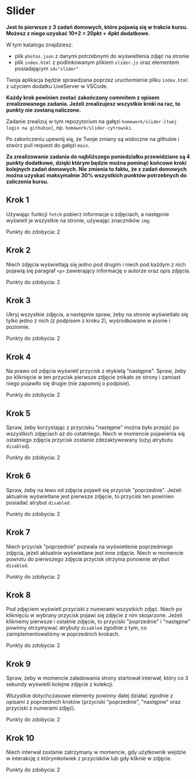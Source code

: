 # Slider

**Jest to pierwsze z 3 zadań domowych, które pojawią się w trakcie kursu. Możesz z niego uzyskać 10*2 = 20pkt + 4pkt dodatkowe.**

W tym katalogu znajdziesz:
-  plik `photos.json` z danymi potrzebnymi do wyświetlenia zdjęć na stronie
- plik `index.html` z podlinkowanym plikiem `slider.js` oraz elementem posiadającym `id="slider"`

Twoja aplikacja będzie sprawdzana poprzez uruchomienie pliku `index.html` z użyciem dodatku LiveServer w VSCode.

**Każdy krok powinien zostać zakończony commitem z opisem zrealizowanego zadania. Jeżeli zrealizujesz wszystkie kroki na raz, to punkty nie zostaną naliczone.**

Zadanie zrealizuj w tym repozytorium na gałęzi `homework/slider-[twój login na githubie]`, np. `homework/slider-cytrowski`.

Po zakończeniu upewnij się, że Twoje zmiany są widoczne na githubie i stwórz pull request do gałęzi `main`.

**Za zrealizowanie zadania do najbliższego poniedziałku przewidziane są 4 punkty dodatkowe, dzięki którym będzie można pominąć końcowe kroki kolejnych zadań domowych. Nie zmienia to faktu, że z zadań domowych można uzyskać maksymalnie 30% wszystkich punktów potrzebnych do zaliczenia kursu.**

## Krok 1

Używając funkcji `fetch` pobierz informacje o zdjęciach, a następnie wyświetl je wszystkie na stronie, używając znaczników `img`.

Punkty do zdobycia: 2

## Krok 2

Niech zdjęcia wyświetlają się jedno pod drugim i niech pod każdym z nich pojawią się paragraf `<p>` zawierający informację o autorze oraz opis zdjęcia.

Punkty do zdobycia: 2

## Krok 3

Ukryj wszystkie zdjęcia, a następnie spraw, żeby na stronie wyświetlało się tylko jedno z nich (z podpisem z kroku 2), wyśrodkowane w pionie i poziomie.

Punkty do zdobycia: 2

## Krok 4

Na prawo od zdjęcia wyświetl przycisk z etykietą "następne".
Spraw, żeby po kliknięcie w ten przycisk pierwsze zdjęcie znikało ze strony i zamiast niego pojawiło się drugie (nie zapomnij o podpisie).

Punkty do zdobycia: 2

## Krok 5

Spraw, żeby korzystając z przycisku "następne" można było przejść po wszystkich zdjęciach aż do ostatniego.
Niech w momencie pojawienia się ostatniego zdjęcia przycisk zostanie zdezaktywowany (użyj atrybutu `disabled`).

Punkty do zdobycia: 2

## Krok 6

Spraw, żeby na lewo od zdjęcia pojawił się przycisk "poprzednie".
Jeżeli aktualnie wyświetlane jest pierwsze zdjęcie, to przycisk ten powinien posiadać atrybut `disabled`.

Punkty do zdobycia: 2

## Krok 7

Niech przycisk "poprzednie" pozwala na wyświetlenie poprzedniego zdjęcia, jeżeli aktualnie wyświetlane jest inne zdjęcie.
Niech w momencie powrotu do pierwszego zdjęcia przycisk otrzyma ponownie atrybut `disabled`.

Punkty do zdobycia: 2

## Krok 8

Pod zdjęciem wyświetl przyciski z numerami wszystkich zdjęć.
Niech po kliknięciu w wybrany przycisk pojawi się zdjęcie z nim skojarzone.
Jeżeli klikniemy pierwsze i ostatnie zdjęcie, to przyciski "poprzednie" i "następne" powinny otrzymywać atrybuty `disabled` zgodnie z tym, co zaimplementowaliśmy w poprzednich krokach.

Punkty do zdobycia: 2

## Krok 9

Spraw, żeby w momencie załadowania strony startował interwał, który co 3 sekundy wyświetli kolejne zdjęcie z kolekcji.

Wszystkie dotychczasowe elementy powinny dalej działać zgodnie z opisami z poprzednich kroków (przyciski "poprzednie", "następne" oraz przyciski z numerami zdjęć).

Punkty do zdobycia: 2

## Krok 10

Niech interwał zostanie zatrzymany w momencie, gdy użytkownik wejdzie w interakcję z którymkolwiek z przycisków lub gdy kliknie w zdjęcie.

Punkty do zdobycia: 2